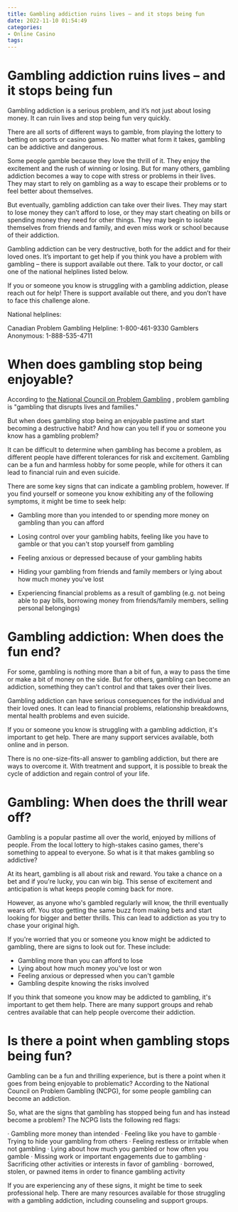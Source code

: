 ```yaml
---
title: Gambling addiction ruins lives – and it stops being fun
date: 2022-11-10 01:54:49
categories:
- Online Casino
tags:
---
```



#  Gambling addiction ruins lives – and it stops being fun

Gambling addiction is a serious problem, and it’s not just about losing money. It can ruin lives and stop being fun very quickly.

There are all sorts of different ways to gamble, from playing the lottery to betting on sports or casino games. No matter what form it takes, gambling can be addictive and dangerous.

Some people gamble because they love the thrill of it. They enjoy the excitement and the rush of winning or losing. But for many others, gambling addiction becomes a way to cope with stress or problems in their lives. They may start to rely on gambling as a way to escape their problems or to feel better about themselves.

But eventually, gambling addiction can take over their lives. They may start to lose money they can’t afford to lose, or they may start cheating on bills or spending money they need for other things. They may begin to isolate themselves from friends and family, and even miss work or school because of their addiction.

Gambling addiction can be very destructive, both for the addict and for their loved ones. It’s important to get help if you think you have a problem with gambling – there is support available out there. Talk to your doctor, or call one of the national helplines listed below.

If you or someone you know is struggling with a gambling addiction, please reach out for help! There is support available out there, and you don’t have to face this challenge alone.

National helplines:

Canadian Problem Gambling Helpline: 1-800-461-9330
 Gamblers Anonymous: 1-888-535-4711

#  When does gambling stop being enjoyable?

According to <a href="https://www.ncpgambling.org/problem-gambling"> the National Council on Problem Gambling</a> , problem gambling is "gambling that disrupts lives and families."

But when does gambling stop being an enjoyable pastime and start becoming a destructive habit? And how can you tell if you or someone you know has a gambling problem?

It can be difficult to determine when gambling has become a problem, as different people have different tolerances for risk and excitement. Gambling can be a fun and harmless hobby for some people, while for others it can lead to financial ruin and even suicide.

There are some key signs that can indicate a gambling problem, however. If you find yourself or someone you know exhibiting any of the following symptoms, it might be time to seek help:

- Gambling more than you intended to or spending more money on gambling than you can afford

- Losing control over your gambling habits, feeling like you have to gamble or that you can't stop yourself from gambling

- Feeling anxious or depressed because of your gambling habits

- Hiding your gambling from friends and family members or lying about how much money you've lost

- Experiencing financial problems as a result of gambling (e.g. not being able to pay bills, borrowing money from friends/family members, selling personal belongings)

#  Gambling addiction: When does the fun end?

For some, gambling is nothing more than a bit of fun, a way to pass the time or make a bit of money on the side. But for others, gambling can become an addiction, something they can't control and that takes over their lives.

Gambling addiction can have serious consequences for the individual and their loved ones. It can lead to financial problems, relationship breakdowns, mental health problems and even suicide.

If you or someone you know is struggling with a gambling addiction, it's important to get help. There are many support services available, both online and in person.

There is no one-size-fits-all answer to gambling addiction, but there are ways to overcome it. With treatment and support, it is possible to break the cycle of addiction and regain control of your life.

#  Gambling: When does the thrill wear off?

Gambling is a popular pastime all over the world, enjoyed by millions of people. From the local lottery to high-stakes casino games, there's something to appeal to everyone. So what is it that makes gambling so addictive?

At its heart, gambling is all about risk and reward. You take a chance on a bet and if you're lucky, you can win big. This sense of excitement and anticipation is what keeps people coming back for more.

However, as anyone who's gambled regularly will know, the thrill eventually wears off. You stop getting the same buzz from making bets and start looking for bigger and better thrills. This can lead to addiction as you try to chase your original high.

If you're worried that you or someone you know might be addicted to gambling, there are signs to look out for. These include:

- Gambling more than you can afford to lose
- Lying about how much money you've lost or won
- Feeling anxious or depressed when you can't gamble
- Gambling despite knowing the risks involved

If you think that someone you know may be addicted to gambling, it's important to get them help. There are many support groups and rehab centres available that can help people overcome their addiction.

#  Is there a point when gambling stops being fun?

Gambling can be a fun and thrilling experience, but is there a point when it goes from being enjoyable to problematic? According to the National Council on Problem Gambling (NCPG), for some people gambling can become an addiction.

So, what are the signs that gambling has stopped being fun and has instead become a problem? The NCPG lists the following red flags:

· Gambling more money than intended
· Feeling like you have to gamble
· Trying to hide your gambling from others
· Feeling restless or irritable when not gambling
· Lying about how much you gambled or how often you gamble
· Missing work or important engagements due to gambling
· Sacrificing other activities or interests in favor of gambling
· borrowed, stolen, or pawned items in order to finance gambling activity 

If you are experiencing any of these signs, it might be time to seek professional help. There are many resources available for those struggling with a gambling addiction, including counseling and support groups.